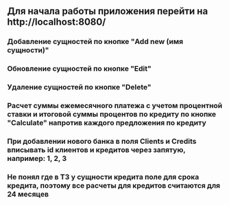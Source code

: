 ## Для начала работы приложения перейти на http://localhost:8080/
### Добавление сущностей по кнопке "Add new (имя сущности)"
### Обновление сущностей по кнопке "Edit"
### Удаление сущностей по кнопке "Delete"
### Расчет суммы ежемесячного платежа с учетом процентной ставки и итоговой суммы процентов по кредиту по кнопке "Calculate" напротив каждого предложения по кредиту
### При добавлении нового банка в поля Clients и Credits вписывать id клиентов и кредитов через запятую, например: 1, 2, 3
### Не понял где в ТЗ у сущности кредита поле для срока кредита, поэтому все расчеты для кредитов считаются для 24 месяцев
